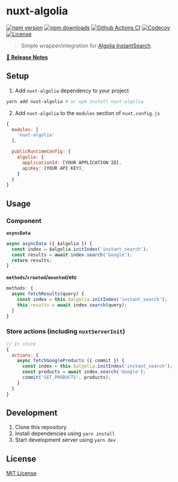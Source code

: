 # nuxt-algolia

[![npm version][npm-version-src]][npm-version-href]
[![npm downloads][npm-downloads-src]][npm-downloads-href]
[![Github Actions CI][github-actions-ci-src]][github-actions-ci-href]
[![Codecov][codecov-src]][codecov-href]
[![License][license-src]][license-href]

> Simple wrapper/integration for [Algolia InstantSearch](https://www.algolia.com/products/instantsearch/).

[📖 **Release Notes**](./CHANGELOG.md)

## Setup

1. Add `nuxt-algolia` dependency to your project

```bash
yarn add nuxt-algolia # or npm install nuxt-algolia
```

2. Add `nuxt-algolia` to the `modules` section of `nuxt.config.js`

```js
{
  modules: [
    'nuxt-algolia'
  ],

  publicRuntimeConfig: {
    algolia: {
      applicationId: [YOUR APPLICATION ID],
      apiKey: [YOUR API KEY],
    }
  }
}
```

## Usage

### Component

**`asyncData`**

```js
async asyncData ({ $algolia }) {
  const index = $algolia.initIndex('instant_search');
  const results = await index.search('Google');
  return results;
}
```

**`methods`/`created`/`mounted`/etc**

```js
methods: {
  async fetchResults(query) {
    const index = this.$algolia.initIndex('instant_search');
    this.results = await index.search(query);
  }
}
```

### Store actions (including `nuxtServerInit`)

```js
// In store
{
  actions: {
    async fetchGoogleProducts ({ commit }) {
      const index = this.$algolia.initIndex('instant_search');
      const products = await index.search('Google');
      commit('SET_PRODUCTS', products);
    }
  }
}
```

## Development

1. Clone this repository
2. Install dependencies using `yarn install`
3. Start development server using `yarn dev`

## License

[MIT License](./LICENSE)

<!-- Badges -->
[npm-version-src]: https://img.shields.io/npm/v/nuxt-algolia/latest.svg
[npm-version-href]: https://npmjs.com/package/nuxt-algolia

[npm-downloads-src]: https://img.shields.io/npm/dt/nuxt-algolia.svg
[npm-downloads-href]: https://npmjs.com/package/nuxt-algolia

[github-actions-ci-src]: https://github.com/fbovo/nuxt-algolia/workflows/ci/badge.svg
[github-actions-ci-href]: https://github.com/fbovo/nuxt-algolia/actions?query=workflow%3Aci

[codecov-src]: https://img.shields.io/codecov/c/github/fbovo/nuxt-algolia.svg
[codecov-href]: https://codecov.io/gh/fbovo/nuxt-algolia

[license-src]: https://img.shields.io/npm/l/nuxt-algolia.svg
[license-href]: https://npmjs.com/package/nuxt-algolia
